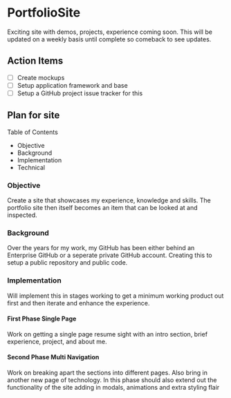 # PortfolioSite

Exciting site with demos, projects, experience coming soon.
This will be updated on a weekly basis until complete so comeback to see updates.

## Action Items
- [ ] Create mockups
- [ ] Setup application framework and base
- [ ] Setup a GitHub project issue tracker for this

## Plan for site

Table of Contents
- Objective
- Background
- Implementation
- Technical

### Objective

Create a site that showcases my experience, knowledge and skills. 
The portfolio site then itself becomes an item that can be looked at and inspected.

### Background

Over the years for my work, my GitHub has been either behind an Enterprise GitHub or a seperate private GitHub account.
Creating this to setup a public repository and public code.

### Implementation

Will implement this in stages working to get a minimum working product out first and then iterate and enhance the experience.

#### First Phase Single Page

Work on getting a single page resume sight with an intro section, brief experience, project, and about me.

#### Second Phase Multi Navigation

Work on breaking apart the sections into different pages. Also bring in another new page of technology.
In this phase should also extend out the functionality of the site adding in modals, animations and extra styling flair
